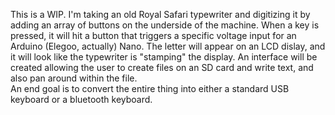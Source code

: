 This is a WIP. I'm taking an old Royal Safari typewriter and digitizing it by adding an array of buttons on the underside of the machine. When a key is pressed, it will hit a button that triggers a specific voltage input for an Arduino (Elegoo, actually) Nano. The letter will appear on an LCD dislay, and it will look like the typewriter is "stamping" the display. An interface will be created allowing the user to create files on an SD card and write text, and also pan around within the file.  
An end goal is to convert the entire thing into either a standard USB keyboard or a bluetooth keyboard.

